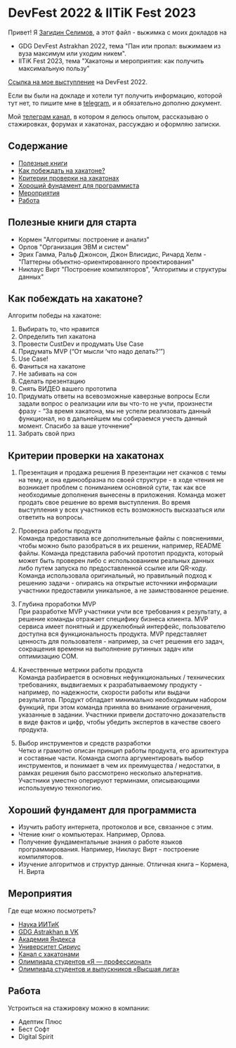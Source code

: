# DevFest 2022 & IITiK Fest 2023

Привет! Я [Загидин Селимов](https://seljmov.github.io), а этот файл -  выжимка с моих докладов на
- GDG DevFest Astrakhan 2022, тема "Пан или пропал: выжимаем из вуза максимум или уходим никем".
- IITiK Fest 2023, тема "Хакатоны и мероприятия: как получить максимальную пользу"

[Ссылка на мое выступление](https://www.youtube.com/watch?v=k8aP3n8gi4c&t) на DevFest 2022.

Если вы были на докладе и хотели тут получить информацию, которой тут нет, то пишите мне в [telegram](seljmov.t.me), и я обязательно дополню документ.

Мой [телеграм канал](https://t.me/seljmov_dev),  в котором я делюсь опытом, рассказываю о стажировках, форумах и хакатонах, рассуждаю и оформляю записки.

## Содержание 

- [Полезные книги](#books)
- [Как побеждать на хакатоне?](#win_alg)
- [Критерии проверки на хакатонах](#win_criteria)
- [Хороший фундамент для программиста](#prog_base)
- [Мероприятия](#events)
- [Работа](#work)

## <a name="books"></a>Полезные книги для старта

- Кормен "Алгоритмы: построение и анализ"
- Орлов "Организация ЭВМ и систем"
- Эрих Гамма, Ральф Джонсон, Джон Влисидис, Ричард Хелм - "Паттерны объектно-ориентированного проектирования"
- Никлаус Вирт "Построение компиляторов", "Алгоритмы и структуры данных"


## <a name="win_alg"></a>Как побеждать на хакатоне?

Алгоритм победы на хакатоне:
1. Выбирать то, что нравится
2. Определить тип хакатона
3. Провести CustDev и продумать Use Case
4. Придумать MVP (“От мысли ‘что надо делать?’”)
5. Use Case!
6. Фаниться на хакатоне
7. Не забивать на сон
8. Сделать презентацию
9. Снять ВИДЕО вашего прототипа
10. Придумать ответы на всевозможные каверзные вопросы
Если задали вопрос о реализации или вы что-то не учли, произнести фразу - “За время хакатона, мы не успели реализовать данный функционал, но в дальнейшем мы собираемся учесть данный момент. Спасибо за ваше уточнение”
11. Забрать свой приз


## <a name="win_criteria"></a>Критерии проверки на хакатонах

1. Презентация и продажа решения 
В презентации нет скачков с темы на тему, и она единообразна по своей структуре - в ходе чтения не возникает проблем с пониманием основной сути, так как все необходимые дополнения вынесены в приложения. Команда может продать свое решение во время выступления. Во время выступления у всех участников есть возможность высказаться или ответить на вопросы.

2. Проверка работы продукта  
Команда предоставила все дополнительные файлы с пояснениями, чтобы можно было разобраться в их решении, например, README файлы. Команда представила рабочий прототип продукта, который может быть проверен либо с использованием реальных данных либо путем запуска по предоставленной ссылке или QR-коду. Команда использовала оригинальный, но правильный подход к решению задачи - опираясь на открытые источники информации участники предоставили уникальное, а не заимствованное решение.

3. Глубина проработки MVP  
При разработке MVP участники учли все требования к результату, а решение команды отражает специфику бизнеса клиента. MVP сервиса имеет понятный и дружелюбный интерфейс, пользователю доступна вся функциональность продукта. MVP представляет ценность для пользователя - например, за счет решения его задач, сокращения времени на выполнение рутинных задач или оптимизацию COM.

4. Качественные метрики работы продукта  
Команда разбирается в основных нефункциональных / технических требованиях, выдвигаемых к разрабатываемому продукту - например, по надежности, скорости работы или выдачи результатов. Продукт обладает минимально необходимым набором функций, при этом команда приняла во внимание ограничения, указанные в задании. Участники привели достаточно доказательств в виде фактов и цифр, чтобы убедить экспертов в качестве своего продукта.


5. Выбор инструментов и средств разработки  
Четко и грамотно описан принцип работы продукта, его архитектура и составные части. Команда смогла аргументировать выбор инструментов, и понимает в чем их преимущества / недостатки, в рамках решения было рассмотрено несколько альтернатив. Участники уместно оперируют терминами, описывающими используемую технологию.


## <a name="prog_base"></a>Хороший фундамент для программиста

- Изучить работу интернета, протоколов и все, связанное с этим.
- Чтение книг о компьютерах. Например, Орлова.
- Получение фундаментальные знания о работе языков программирования. Например, Никлаус Вирт - построение компиляторов.
- Изучение алгоритмов и структур данные. Отличная книга – Кормена, Н. Вирта


## <a name="events"></a>Мероприятия

Где еще можно посмотреть?
- [Наука ИИТиК](https://vk.com/science_iitik)
- [GDG Astrakhan в VK](https://vk.com/gdgastra)
- [Академия Яндекса](https://academy.yandex.ru)
- [Университет Сириус](https://siriusuniversity.ru/education/educational-modules-and-activities?open=8&programs=12&archive=12#12)
- [Канал с хакатонами](https://t.me/codenrock_support)
- [Олимпиада студентов «Я — профессионал»](https://vk.com/olimpiprofi?ysclid=lfcpwtzjis345760237)
- [Олимпиада студентов и выпускников «Высшая лига»](https://vk.com/hse_liga?ysclid=lfcpxs0jh719297982)


## <a name="work"></a>Работа

Устроиться на стажировку можно в компании:
- Адептик Плюс
- Бест Софт
- Digital Spirit